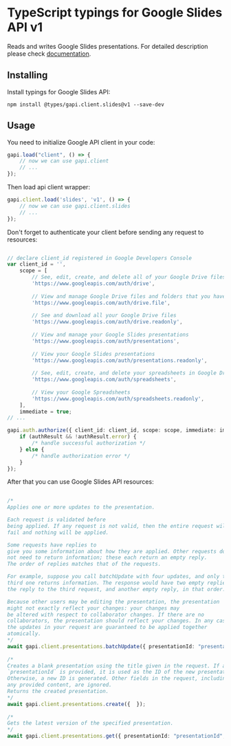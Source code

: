 # TypeScript typings for Google Slides API v1
Reads and writes Google Slides presentations.
For detailed description please check [documentation](https://developers.google.com/slides/).

## Installing

Install typings for Google Slides API:
```
npm install @types/gapi.client.slides@v1 --save-dev
```

## Usage

You need to initialize Google API client in your code:
```typescript
gapi.load("client", () => { 
    // now we can use gapi.client
    // ... 
});
```

Then load api client wrapper:
```typescript
gapi.client.load('slides', 'v1', () => {
    // now we can use gapi.client.slides
    // ... 
});
```

Don't forget to authenticate your client before sending any request to resources:
```typescript

// declare client_id registered in Google Developers Console
var client_id = '',
    scope = [     
        // See, edit, create, and delete all of your Google Drive files
        'https://www.googleapis.com/auth/drive',
    
        // View and manage Google Drive files and folders that you have opened or created with this app
        'https://www.googleapis.com/auth/drive.file',
    
        // See and download all your Google Drive files
        'https://www.googleapis.com/auth/drive.readonly',
    
        // View and manage your Google Slides presentations
        'https://www.googleapis.com/auth/presentations',
    
        // View your Google Slides presentations
        'https://www.googleapis.com/auth/presentations.readonly',
    
        // See, edit, create, and delete your spreadsheets in Google Drive
        'https://www.googleapis.com/auth/spreadsheets',
    
        // View your Google Spreadsheets
        'https://www.googleapis.com/auth/spreadsheets.readonly',
    ],
    immediate = true;
// ...

gapi.auth.authorize({ client_id: client_id, scope: scope, immediate: immediate }, authResult => {
    if (authResult && !authResult.error) {
        /* handle successful authorization */
    } else {
        /* handle authorization error */
    }
});            
```

After that you can use Google Slides API resources:

```typescript 
    
/* 
Applies one or more updates to the presentation.

Each request is validated before
being applied. If any request is not valid, then the entire request will
fail and nothing will be applied.

Some requests have replies to
give you some information about how they are applied. Other requests do
not need to return information; these each return an empty reply.
The order of replies matches that of the requests.

For example, suppose you call batchUpdate with four updates, and only the
third one returns information. The response would have two empty replies:
the reply to the third request, and another empty reply, in that order.

Because other users may be editing the presentation, the presentation
might not exactly reflect your changes: your changes may
be altered with respect to collaborator changes. If there are no
collaborators, the presentation should reflect your changes. In any case,
the updates in your request are guaranteed to be applied together
atomically.  
*/
await gapi.client.presentations.batchUpdate({ presentationId: "presentationId",  }); 
    
/* 
Creates a blank presentation using the title given in the request. If a
`presentationId` is provided, it is used as the ID of the new presentation.
Otherwise, a new ID is generated. Other fields in the request, including
any provided content, are ignored.
Returns the created presentation.  
*/
await gapi.client.presentations.create({  }); 
    
/* 
Gets the latest version of the specified presentation.  
*/
await gapi.client.presentations.get({ presentationId: "presentationId",  });
```
